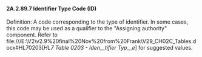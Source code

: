 #### 2A.2.89.7 Identifier Type Code (ID)

Definition: A code corresponding to the type of identifier. In some cases, this code may be used as a qualifier to the "Assigning authority" component. Refer to file:///E:\V2\v2.9%20final%20Nov%20from%20Frank\V29_CH02C_Tables.docx#HL70203[_HL7 Table 0203 - Iden__tifier Typ__e_] for suggested values.
